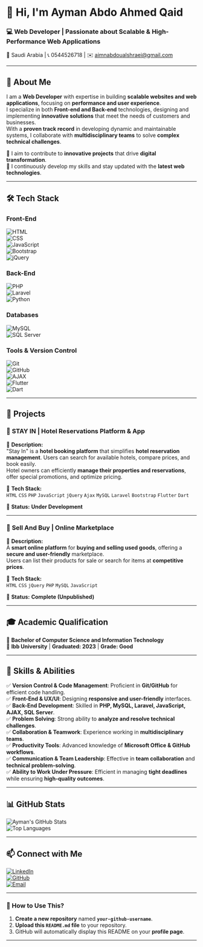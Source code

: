 # 👋 Hi, I'm Ayman Abdo Ahmed Qaid  
### 💻 Web Developer | Passionate about Scalable & High-Performance Web Applications  

📍 Saudi Arabia | 📞 0544526718 | ✉️ aimnabdoualshraei@gmail.com  

---

## 🚀 About Me  
I am a **Web Developer** with expertise in building **scalable websites and web applications**, focusing on **performance and user experience**.  
I specialize in both **Front-end and Back-end** technologies, designing and implementing **innovative solutions** that meet the needs of customers and businesses.  
With a **proven track record** in developing dynamic and maintainable systems, I collaborate with **multidisciplinary teams** to solve **complex technical challenges**.  

🔹 I aim to contribute to **innovative projects** that drive **digital transformation**.  
🔹 I continuously develop my skills and stay updated with the **latest web technologies**.  

---

## 🛠️ Tech Stack  
### **Front-End**  
![HTML](https://img.shields.io/badge/HTML5-E34F26?style=for-the-badge&logo=html5&logoColor=white)  
![CSS](https://img.shields.io/badge/CSS3-1572B6?style=for-the-badge&logo=css3&logoColor=white)  
![JavaScript](https://img.shields.io/badge/JavaScript-F7DF1E?style=for-the-badge&logo=javascript&logoColor=black)  
![Bootstrap](https://img.shields.io/badge/Bootstrap-7952B3?style=for-the-badge&logo=bootstrap&logoColor=white)  
![jQuery](https://img.shields.io/badge/jQuery-0769AD?style=for-the-badge&logo=jquery&logoColor=white)  

### **Back-End**  
![PHP](https://img.shields.io/badge/PHP-777BB4?style=for-the-badge&logo=php&logoColor=white)  
![Laravel](https://img.shields.io/badge/Laravel-FF2D20?style=for-the-badge&logo=laravel&logoColor=white)  
![Python](https://img.shields.io/badge/Python-3776AB?style=for-the-badge&logo=python&logoColor=white)  

### **Databases**  
![MySQL](https://img.shields.io/badge/MySQL-4479A1?style=for-the-badge&logo=mysql&logoColor=white)  
![SQL Server](https://img.shields.io/badge/SQL%20Server-CC2927?style=for-the-badge&logo=microsoft%20sql%20server&logoColor=white)  

### **Tools & Version Control**  
![Git](https://img.shields.io/badge/Git-F05032?style=for-the-badge&logo=git&logoColor=white)  
![GitHub](https://img.shields.io/badge/GitHub-181717?style=for-the-badge&logo=github&logoColor=white)  
![AJAX](https://img.shields.io/badge/AJAX-005571?style=for-the-badge&logo=javascript&logoColor=white)  
![Flutter](https://img.shields.io/badge/Flutter-02569B?style=for-the-badge&logo=flutter&logoColor=white)  
![Dart](https://img.shields.io/badge/Dart-0175C2?style=for-the-badge&logo=dart&logoColor=white)  

---

## 💼 Projects  
### 🏨 **STAY IN | Hotel Reservations Platform & App**  
🔹 **Description:**  
"Stay In" is a **hotel booking platform** that simplifies **hotel reservation management**. Users can search for available hotels, compare prices, and book easily.  
Hotel owners can efficiently **manage their properties and reservations**, offer special promotions, and optimize pricing.  

🔹 **Tech Stack:**  
`HTML` `CSS` `PHP` `JavaScript` `jQuery` `Ajax` `MySQL` `Laravel` `Bootstrap` `Flutter` `Dart`  

🔹 **Status:** **Under Development**  

---

### 🛒 **Sell And Buy | Online Marketplace**  
🔹 **Description:**  
A **smart online platform** for **buying and selling used goods**, offering a **secure and user-friendly** marketplace.  
Users can list their products for sale or search for items at **competitive prices**.  

🔹 **Tech Stack:**  
`HTML` `CSS` `jQuery` `PHP` `MySQL` `JavaScript`  

🔹 **Status:** **Complete (Unpublished)**  

---

## 🎓 Academic Qualification  
📍 **Bachelor of Computer Science and Information Technology**  
🏫 **Ibb University** | **Graduated: 2023** | **Grade: Good**  

---

## 🌟 Skills & Abilities  
✅ **Version Control & Code Management**: Proficient in **Git/GitHub** for efficient code handling.  
✅ **Front-End & UX/UI**: Designing **responsive and user-friendly** interfaces.  
✅ **Back-End Development**: Skilled in **PHP, MySQL, Laravel, JavaScript, AJAX, SQL Server**.  
✅ **Problem Solving**: Strong ability to **analyze and resolve technical challenges**.  
✅ **Collaboration & Teamwork**: Experience working in **multidisciplinary teams**.  
✅ **Productivity Tools**: Advanced knowledge of **Microsoft Office & GitHub workflows**.  
✅ **Communication & Team Leadership**: Effective in **team collaboration** and **technical problem-solving**.  
✅ **Ability to Work Under Pressure**: Efficient in managing **tight deadlines** while ensuring **high-quality outcomes**.  

---

## 📊 GitHub Stats  
![Ayman's GitHub Stats](https://github-readme-stats.vercel.app/api?username=your-github-username&show_icons=true&theme=dark)  
![Top Languages](https://github-readme-stats.vercel.app/api/top-langs/?username=your-github-username&layout=compact&theme=dark)  

---

## 📫 Connect with Me  
[![LinkedIn](https://img.shields.io/badge/LinkedIn-0077B5?style=for-the-badge&logo=linkedin&logoColor=white)](https://linkedin.com/in/your-profile)  
[![GitHub](https://img.shields.io/badge/GitHub-181717?style=for-the-badge&logo=github&logoColor=white)](https://github.com/your-github-username)  
[![Email](https://img.shields.io/badge/Email-D14836?style=for-the-badge&logo=gmail&logoColor=white)](mailto:aimnabdoualshraei@gmail.com)  

---

### **📌 How to Use This?**
1. **Create a new repository** named **`your-github-username`**.  
2. **Upload this `README.md` file** to your repository.  
3. GitHub will automatically display this README on your **profile page**.  

---

 
